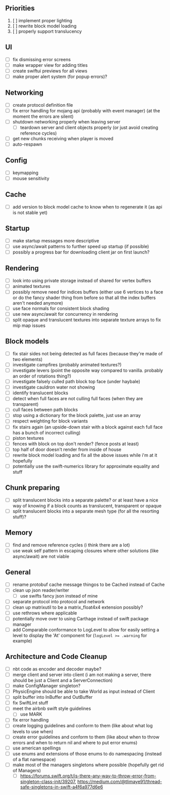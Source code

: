 ## Priorities

1. [ ] implement proper lighting
2. [ ] rewrite block model loading
3. [ ] properly support translucency

## UI

- [ ] fix dismissing error screens
- [ ] make wrapper view for adding titles
- [ ] create swiftui previews for all views
- [ ] make proper alert system (for popup errors)?

## Networking

- [ ] create protocol definition file
- [ ] fix error handling for mojang api (probably with event manager) (at the moment the errors are silent)
- [ ] shutdown networking properly when leaving server
  - [ ] teardown server and client objects properly (or just avoid creating reference cycles)
- [ ] get new chunks receiving when player is moved
- [ ] auto-respawn

## Config

- [ ] keymapping
- [ ] mouse sensitivity

## Cache

- [ ] add version to block model cache to know when to regenerate it (as api is not stable yet)

## Startup

- [ ] make startup messages more descriptive
- [ ] use async/await patterns to further speed up startup (if possible)
- [ ] possibly a progress bar for downloading client jar on first launch?

## Rendering

- [ ] look into using private storage instead of shared for vertex buffers
- [ ] animated textures
- [ ] possibly remove need for indices buffers (either use 6 vertices to a face or do the fancy shader thing from before so that all the index buffers aren't needed anymore)
- [ ] use face normals for consistent block shading
- [ ] use new async/await for concurrency in rendering
- [ ] split opaque and translucent textures into separate texture arrays to fix mip map issues

## Block models

- [ ] fix stair sides not being detected as full faces (because they're made of two elements)
- [ ] investigate campfires (probably animated textures?)
- [ ] investigate levers (point the opposite way compared to vanilla. probably an order of rotations thing?)
- [ ] investigate falsely culled path block top face (under haybale)
- [ ] investigate cauldron water not showing
- [ ] identify translucent blocks
- [ ] detect when full faces are not culling full faces (when they are transparent)
- [ ] cull faces between path blocks
- [ ] stop using a dictionary for the block palette, just use an array
- [ ] respect weighting for block variants
- [ ] fix stairs again (an upside-down stair with a block against each full face has a bunch of incorrect culling)
- [ ] piston textures
- [ ] fences with block on top don't render? (fence posts at least)
- [ ] top half of door doesn't render from inside of house
- [ ] rewrite block model loading and fix all the above issues while i'm at it hopefully
- [ ] potentially use the swift-numerics library for approximate equality and stuff

## Chunk preparing

- [ ] split translucent blocks into a separate palette? or at least have a nice way of knowing if a block counts as translucent, transparent or opaque
- [ ] split translucent blocks into a separate mesh type (for all the resorting stuff)?

## Memory

- [ ] find and remove reference cycles (i think there are a lot)
- [ ] use weak self pattern in escaping closures where other solutions (like async/await) are not viable

## General

- [ ] rename protobuf cache message thingos to be Cached instead of Cache
- [ ] clean up json reader/writer
  - [ ] use swifts fancy json instead of mine
- [ ] separate protocol into protocol and network
- [ ] clean up matrixutil to be a matrix_float4x4 extension possibly?
- [ ] use rethrows where applicable
- [ ] potentially move over to using Carthage instead of swift package manager
- [ ] add Comparable conformance to LogLevel to allow for easily setting a level to display the 'At' component for (`logLevel >= .warning` for example) 

## Architecture and Code Cleanup

- [ ] nbt code as encoder and decoder maybe?
- [ ] merge client and server into client (i am not making a server, there should be just a Client and a ServerConnection)
- [ ] make ConfigManager singleton?
- [ ] PhysicEngine should be able to take World as input instead of Client
- [ ] split buffer into InBuffer and OutBuffer
- [ ] fix SwiftLint stuff
- [ ] meet the airbnb swift style guidelines
  - [ ] use MARK
- [ ] fix error handling
- [ ] create logging guidelines and conform to them (like about what log levels to use when)
- [ ] create error guidelines and conform to them (like about when to throw errors and when to return nil and where to put error enums)
- [ ] use american spellings
- [ ] use enums and extensions of those enums to do namespacing (instead of a flat namespace)
- [ ] make most of the managers singletons where possible (hopefully get rid of Managers)
  - [ ] https://forums.swift.org/t/is-there-any-way-to-throw-error-from-singleton-class-init/39207, https://medium.com/@tlimaye91/thread-safe-singletons-in-swift-a4f6a977d6e6
